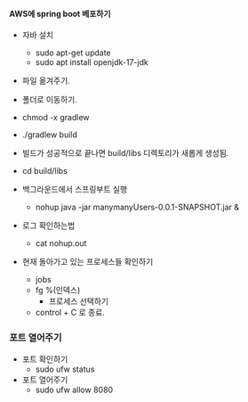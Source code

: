 #### AWS에 spring boot 베포하기



- 자바 설치
  - sudo apt-get update
  - sudo apt install openjdk-17-jdk



- 파일 옮겨주기.

- 폴더로 이동하기.



- chmod -x gradlew
- ./gradlew build
- 빌드가 성공적으로 끝나면 build/libs 디렉토리가 새롭게 생성됨.
- cd build/libs
- 백그라운드에서 스프링부트 실행
  - nohup java -jar manymanyUsers-0.0.1-SNAPSHOT.jar &
- 로그 확인하는법
  - cat nohup.out



- 현재 돌아가고 있는 프로세스들 확인하기
  - jobs
  - fg %(인덱스)
    - 프로세스 선택하기
  - control + C 로 종료.



### 포트 열어주기

- 포트 확인하기
  - sudo ufw status
- 포트 열어주기
  - sudo ufw allow 8080

















